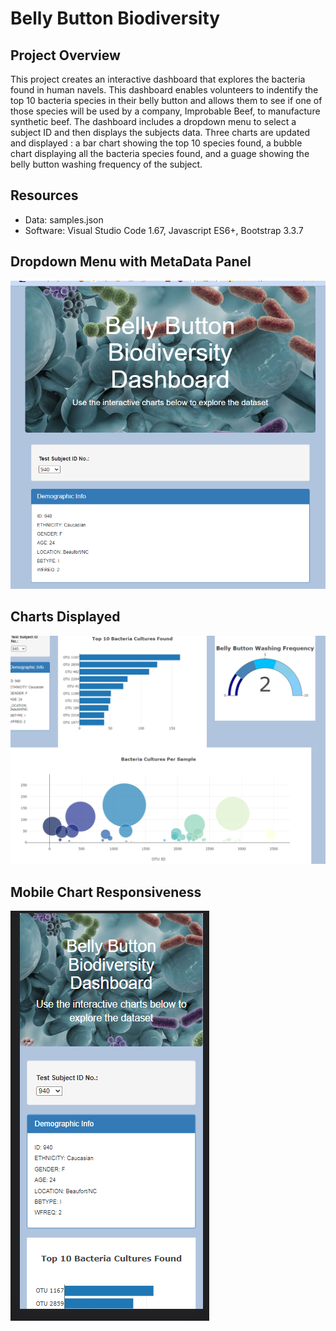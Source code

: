 # Belly Button Biodiversity

## Project Overview

This project creates an interactive dashboard that explores the bacteria found in human navels. This dashboard enables volunteers to indentify the top 10 bacteria species in their belly button and allows them to see if one of those species will be used by a company, Improbable Beef, to manufacture synthetic beef. The dashboard includes a dropdown menu to select a subject ID and then displays the subjects data. Three charts are updated and displayed : a bar chart showing the top 10 species found, a bubble chart displaying all the bacteria species found, and a guage showing the belly button washing frequency of the subject. 

## Resources

- Data: samples.json
- Software: Visual Studio Code 1.67, Javascript ES6+, Bootstrap 3.3.7

## Dropdown Menu with MetaData Panel

![metaImage](https://github.com/mein0819/Belly-Button-Biodiversity/blob/main/readMeImages/metaImage.png)

## Charts Displayed 

![charts](https://github.com/mein0819/Belly-Button-Biodiversity/blob/main/readMeImages/charts.png)

## Mobile Chart Responsiveness

![mobile](https://github.com/mein0819/Belly-Button-Biodiversity/blob/main/readMeImages/mobile.png)
